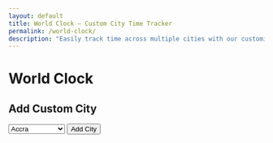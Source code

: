 ```yaml
---
layout: default
title: World Clock – Custom City Time Tracker
permalink: /world-clock/
description: "Easily track time across multiple cities with our customizable world clock. Add your preferred cities, view real-time updates, and stay on schedule across time zones. Perfect for travelers, remote teams, and global businesses!"
---
```


<div class="container mt-4">
<h1 class="mb-4">World Clock</h1>
<div class="digital-clock" id="digital-clock"></div>
 <div class="clock-container" id="clock-container"></div>
<h2 class="mt-4">Add Custom City</h2>
 <div class="input-group mb-3">
 <select id="city-select" class="form-select">
<option value="Accra,0,https://flagcdn.com/gh.svg">Accra</option>
<option value="Addis Ababa,3,https://flagcdn.com/et.svg">Addis Ababa</option>
<option value="Algiers,1,https://flagcdn.com/dz.svg">Algiers</option>
<option value="Athens,2,https://flagcdn.com/gr.svg">Athens</option>
<option value="Auckland,13,https://flagcdn.com/nz.svg">Auckland</option>
<option value="Bangkok,7,https://flagcdn.com/th.svg">Bangkok</option>
<option value="Beijing,8,https://flagcdn.com/cn.svg">Beijing</option>
<option value="Berlin,1,https://flagcdn.com/de.svg">Berlin</option>
<option value="Bogotá,-5,https://flagcdn.com/co.svg">Bogotá</option>
<option value="Brisbane,10,https://flagcdn.com/au.svg">Brisbane</option>
<option value="Buenos Aires,-3,https://flagcdn.com/ar.svg">Buenos Aires</option>
<option value="Cairo,2,https://flagcdn.com/eg.svg">Cairo</option>
<option value="Casablanca,0,https://flagcdn.com/ma.svg">Casablanca</option>
<option value="Dar es Salaam,3,https://flagcdn.com/tz.svg">Dar es Salaam</option>
<option value="Delhi,5.5,https://flagcdn.com/in.svg">Delhi</option>
<option value="Havana,-5,https://flagcdn.com/cu.svg">Havana</option>
<option value="Hong Kong,8,https://flagcdn.com/hk.svg">Hong Kong</option>
<option value="Istanbul,3,https://flagcdn.com/tr.svg">Istanbul</option>
<option value="Jakarta,7,https://flagcdn.com/id.svg">Jakarta</option>
<option value="Johannesburg,2,https://flagcdn.com/za.svg">Johannesburg</option>
<option value="Kinshasa,1,https://flagcdn.com/cd.svg">Kinshasa</option>
<option value="Kolkata,5.5,https://flagcdn.com/in.svg">Kolkata</option>
<option value="Kuala Lumpur,8,https://flagcdn.com/my.svg">Kuala Lumpur</option>
<option value="Lagos,1,https://flagcdn.com/ng.svg">Lagos</option>
<option value="Lima,-5,https://flagcdn.com/pe.svg">Lima</option>
<option value="Los Angeles,-7,https://flagcdn.com/us.svg">Los Angeles</option>
<option value="Madrid,1,https://flagcdn.com/es.svg">Madrid</option>
<option value="Manila,8,https://flagcdn.com/ph.svg">Manila</option>
<option value="Melbourne,11,https://flagcdn.com/au.svg">Melbourne</option>
<option value="Mexico City,-6,https://flagcdn.com/mx.svg">Mexico City</option>
<option value="Moscow,3,https://flagcdn.com/ru.svg">Moscow</option>
<option value="Mumbai,5.5,https://flagcdn.com/in.svg">Mumbai</option>
<option value="Nairobi,3,https://flagcdn.com/ke.svg">Nairobi</option>
<option value="Paris,1,https://flagcdn.com/fr.svg">Paris</option>
<option value="Riyadh,3,https://flagcdn.com/sa.svg">Riyadh</option>
<option value="Rome,1,https://flagcdn.com/it.svg">Rome</option>
<option value="Santiago,-4,https://flagcdn.com/cl.svg">Santiago</option>
<option value="São Paulo,-3,https://flagcdn.com/br.svg">São Paulo</option>
<option value="Seoul,9,https://flagcdn.com/kr.svg">Seoul</option>
<option value="Shanghai,8,https://flagcdn.com/cn.svg">Shanghai</option>
<option value="Singapore,8,https://flagcdn.com/sg.svg">Singapore</option>
<option value="Stockholm,1,https://flagcdn.com/se.svg">Stockholm</option>
<option value="Tehran,3.5,https://flagcdn.com/ir.svg">Tehran</option>
<option value="Toronto,-4,https://flagcdn.com/ca.svg">Toronto</option>
<option value="Warsaw,1,https://flagcdn.com/pl.svg">Warsaw</option>
<option value="Wellington,13,https://flagcdn.com/nz.svg">Wellington</option>
 </select>
 <button class="btn btn-primary" onclick="addManualCity()">Add City</button>
</div>
 </div>


<link rel="stylesheet" href="{{ '/assets/css/world-clock.css' | relative_url }}">
<script src="{{ '/assets/js/world-clock.js' | relative_url }}"></script>

